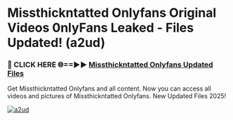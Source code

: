 # Missthickntatted Onlyfans Original Videos 0nlyFans Leaked - Files Updated! (a2ud)

<h3>🔴 CLICK HERE 🌐==►► <a href="https://tinyurl.com/2m67pmp6" rel="nofollow">Missthickntatted Onlyfans Updated Files</a></h3>

Get Missthickntatted Onlyfans and all content. Now you can access all videos and pictures of Missthickntatted Onlyfans. New Updated Files 2025!

[![a2ud](https://i.imgur.com/H4QAA4z.gif)](https://tinyurl.com/2m67pmp6)